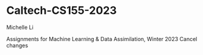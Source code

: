 # Caltech-CS155-2023

Michelle Li

Assignments for Machine Learning & Data Assimilation, Winter 2023
Cancel changes
